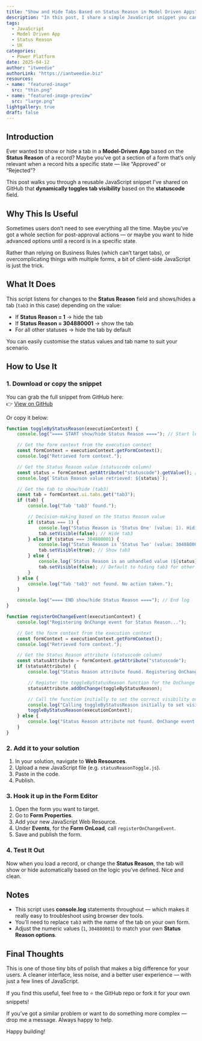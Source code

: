 ```yaml
---
title: "Show and Hide Tabs Based on Status Reason in Model Driven Apps"
description: "In this post, I share a simple JavaScript snippet you can use in Model-Driven Apps to show or hide tabs based on the Status Reason of a record. It’s clean, easy to implement, and great for improving the user experience."
tags:
  - JavaScript
  - Model Driven App
  - Status Reason
  - UX
categories:
  - Power Platform
date: 2025-04-12
author: "itweedie"
authorLink: "https://iantweedie.biz"
resources:
- name: "featured-image"
  src: "thin.png"
- name: "featured-image-preview"
  src: "large.png"
lightgallery: true
draft: false
---
```


## Introduction

Ever wanted to show or hide a tab in a **Model-Driven App** based on the **Status Reason** of a record? Maybe you’ve got a section of a form that’s only relevant when a record hits a specific state — like “Approved” or “Rejected”?

This post walks you through a reusable JavaScript snippet I’ve shared on GitHub that **dynamically toggles tab visibility** based on the **statuscode** field.

## Why This Is Useful

Sometimes users don’t need to see everything all the time. Maybe you’ve got a whole section for post-approval actions — or maybe you want to hide advanced options until a record is in a specific state.

Rather than relying on Business Rules (which can’t target tabs), or overcomplicating things with multiple forms, a bit of client-side JavaScript is just the trick.

## What It Does

This script listens for changes to the **Status Reason** field and shows/hides a tab (`tab3` in this case) depending on the value:

- If **Status Reason = 1** → hide the tab  
- If **Status Reason = 304880001** → show the tab  
- For all other statuses → hide the tab by default

You can easily customise the status values and tab name to suit your scenario.

## How to Use It

### 1. Download or copy the snippet

You can grab the full snippet from GitHub here:  
👉 [View on GitHub](https://github.com/itweedie/PowerPlatform-JavaScript-Snippets/blob/main/Model-Driven-App/show-hide-based-on-StatusReason.js)

Or copy it below:

```javascript
function toggleByStatusReason(executionContext) {
    console.log("==== START show/hide Status Reason ===="); // Start log

    // Get the form context from the execution context
    const formContext = executionContext.getFormContext();
    console.log("Retrieved form context.");

    // Get the Status Reason value (statuscode column)
    const status = formContext.getAttribute("statuscode").getValue(); // Status Reason
    console.log(`Status Reason value retrieved: ${status}`);

    // Get the tab to show/hide (tab3)
    const tab = formContext.ui.tabs.get("tab3");
    if (tab) {
        console.log("Tab 'tab3' found.");

        // Decision-making based on the Status Reason value
        if (status === 1) {
            console.log("Status Reason is 'Status One' (value: 1). Hiding tab3.");
            tab.setVisible(false); // Hide tab3
        } else if (status === 304880001) {
            console.log("Status Reason is 'Status Two' (value: 304880001). Showing tab3.");
            tab.setVisible(true); // Show tab3
        } else {
            console.log(`Status Reason is an unhandled value (${status}). Defaulting to hiding tab3.`);
            tab.setVisible(false); // Default to hiding tab3 for other values
        }
    } else {
        console.log("Tab 'tab3' not found. No action taken.");
    }

    console.log("==== END show/hide Status Reason ===="); // End log
}

function registerOnChangeEvent(executionContext) {
    console.log("Registering OnChange event for Status Reason...");

    // Get the form context from the execution context
    const formContext = executionContext.getFormContext();
    console.log("Retrieved form context.");

    // Get the Status Reason attribute (statuscode column)
    const statusAttribute = formContext.getAttribute("statuscode");
    if (statusAttribute) {
        console.log("Status Reason attribute found. Registering OnChange event handler.");

        // Register the toggleByStatusReason function for the OnChange event
        statusAttribute.addOnChange(toggleByStatusReason);

        // Call the function initially to set the correct visibility on form load
        console.log("Calling toggleByStatusReason initially to set visibility on form load.");
        toggleByStatusReason(executionContext);
    } else {
        console.log("Status Reason attribute not found. OnChange event handler not registered.");
    }
}
```

### 2. Add it to your solution

1. In your solution, navigate to **Web Resources**.
2. Upload a new JavaScript file (e.g. `statusReasonToggle.js`).
3. Paste in the code.
4. Publish.

### 3. Hook it up in the Form Editor

1. Open the form you want to target.
2. Go to **Form Properties**.
3. Add your new JavaScript Web Resource.
4. Under **Events**, for the **Form OnLoad**, call `registerOnChangeEvent`.
5. Save and publish the form.

### 4. Test It Out

Now when you load a record, or change the **Status Reason**, the tab will show or hide automatically based on the logic you’ve defined. Nice and clean.

## Notes

- This script uses **console.log** statements throughout — which makes it really easy to troubleshoot using browser dev tools.
- You’ll need to replace `tab3` with the name of the tab on your own form.
- Adjust the numeric values (`1`, `304880001`) to match your own **Status Reason options**.

## Final Thoughts

This is one of those tiny bits of polish that makes a big difference for your users. A cleaner interface, less noise, and a better user experience — with just a few lines of JavaScript.

If you find this useful, feel free to ⭐ the GitHub repo or fork it for your own snippets!

If you’ve got a similar problem or want to do something more complex — drop me a message. Always happy to help.

Happy building!
